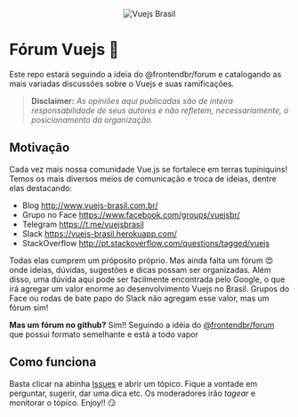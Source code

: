 


<p align="center">
<img src="https://avatars1.githubusercontent.com/u/13300590?s=200&v=4" alt="Vuejs Brasil">
</p>

# Fórum Vuejs :beer: 

Este repo estará seguindo a ideia do @frontendbr/forum e catalogando as mais variadas discussões sobre o Vuejs e suas ramificações.

> **Disclaimer:** _As opiniões aqui publicadas são de inteira responsabilidade de seus autores e não refletem, necessariamente, o posicionamento da organização._ 

## Motivação

Cada vez mais nossa comunidade Vue.js se fortalece em terras tupiniquins! Temos os mais diversos meios de comunicação e troca de ideias, dentre elas destacando:

- Blog http://www.vuejs-brasil.com.br/
- Grupo no Face https://www.facebook.com/groups/vuejsbr/
- Telegram https://t.me/vuejsbrasil
- Slack https://vuejs-brasil.herokuapp.com/
- StackOverflow http://pt.stackoverflow.com/questions/tagged/vuejs

Todas elas cumprem um próposito próprio. Mas ainda falta um fórum :heart_eyes: onde ideias, dúvidas, sugestões e dicas possam ser organizadas. Além disso, uma dúvida aqui pode ser facilmente encontrada pelo Google, o que irá agregar um valor enorme ao desenvolvimento Vuejs no Brasil. Grupos do Face ou rodas de bate papo do Slack não agregam esse valor, mas um fórum sim!

**Mas um fórum no github?** Sim!! Seguindo a idéia do [@frontendbr/forum](https://github.com/frontendbr/forum) que possui formato semelhante e está a todo vapor

## Como funciona

Basta clicar na abinha [Issues](https://github.com/vuejs-br/forum/issues) e abrir um tópico. Fique a vontade em perguntar, sugerir, dar uma dica etc. Os moderadores irão *tagear* e monitorar o tópico. Enjoy!! :smirk: 

<!-- lista de emoji https://gist.github.com/rxaviers/7360908 -->
